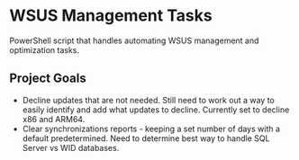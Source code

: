 # WSUS Management Tasks
PowerShell script that handles automating WSUS management and optimization tasks.
## Project Goals
- Decline updates that are not needed.
  Still need to work out a way to easily identify and add what updates to decline.
  Currently set to decline x86 and ARM64.
- Clear synchronizations reports - keeping a set number of days with a default predetermined.
  Need to determine best way to handle SQL Server vs WID databases.
